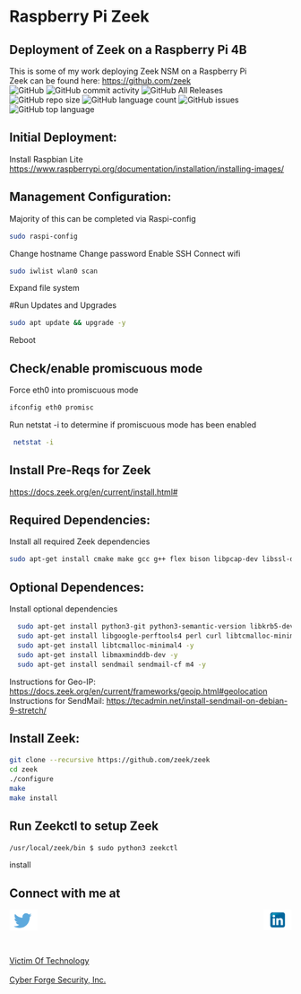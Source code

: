 # Raspberry Pi Zeek
## Deployment of Zeek on a Raspberry Pi 4B<BR />
This is some of my work deploying Zeek NSM on a Raspberry Pi<BR />
Zeek can be found here: https://github.com/zeek<BR />
<img alt="GitHub" src="https://img.shields.io/github/license/bvoris/RaspberryPiZeek">
<img alt="GitHub commit activity" src="https://img.shields.io/github/commit-activity/m/bvoris/RaspberryPiZeek">
<img alt="GitHub All Releases" src="https://img.shields.io/github/downloads/bvoris/RaspberryPiZeek/total">
<img alt="GitHub repo size" src="https://img.shields.io/github/repo-size/bvoris/RaspberryPiZeek">
<img alt="GitHub language count" src="https://img.shields.io/github/languages/count/bvoris/RaspberryPiZeek">
<img alt="GitHub issues" src="https://img.shields.io/github/issues/bvoris/RaspberryPiZeek">
<img alt="GitHub top language" src="https://img.shields.io/github/languages/top/bvoris/RaspberryPiZeek">

## Initial Deployment:
Install Raspbian Lite
https://www.raspberrypi.org/documentation/installation/installing-images/

## Management Configuration:
Majority of this can be completed via Raspi-config
  ```Bash
  sudo raspi-config
  ```
Change hostname
Change password
Enable SSH
Connect wifi 
  ```Bash
  sudo iwlist wlan0 scan
   ```
Expand file system

#Run Updates and Upgrades
  ```Bash
  sudo apt update && upgrade -y
   ```
  
Reboot


## Check/enable promiscuous mode
Force eth0 into promiscuous mode 
  ```Bash
  ifconfig eth0 promisc
  ```
Run netstat -i to determine if promiscuous mode has been enabled
 ```Bash
  netstat -i
  ```


## Install Pre-Reqs for Zeek
https://docs.zeek.org/en/current/install.html#

## Required Dependencies:
Install all required Zeek dependencies
  ```Bash
  sudo apt-get install cmake make gcc g++ flex bison libpcap-dev libssl-dev python3 python3-dev swig zlib1g-dev -y
  ```
## Optional Dependences:
Install optional dependencies
  ```Bash
	sudo apt-get install python3-git python3-semantic-version libkrb5-dev libjemalloc-dev google-perftools -y
	sudo apt-get install libgoogle-perftools4 perl curl libtcmalloc-minimal4 libgoogle-perftools-dev -y
	sudo apt-get install libtcmalloc-minimal4 -y
	sudo apt-get install libmaxminddb-dev -y 
	sudo apt-get install sendmail sendmail-cf m4 -y
  ```
  Instructions for Geo-IP: https://docs.zeek.org/en/current/frameworks/geoip.html#geolocation<BR />
  Instructions for SendMail: https://tecadmin.net/install-sendmail-on-debian-9-stretch/ 
  
## Install Zeek:
```Bash
git clone --recursive https://github.com/zeek/zeek
cd zeek
./configure
make
make install
```
  
## Run Zeekctl to setup Zeek
```Bash
/usr/local/zeek/bin $ sudo python3 zeekctl
```
install

## Connect with me at

<a href="https://twitter.com/HMInfoSecViking?ref_src=twsrc%5Etfw"><IMG SRC="https://github.com/bvoris/bvoris/blob/master/twitter.jpg" WIDTH=10% HEIGHT=10% ALIGN=LEFT></a>

<a href="https://www.linkedin.com/in/brad-voris" target="_blank"><IMG SRC="https://github.com/bvoris/bvoris/blob/master/linkedin.png" WIDTH=10% HEIGHT=4% ALIGN=RIGHT></a>

<BR /><BR />
<BR /><BR />

<A HREF="https://www.victimoftechnology.com">Victim Of Technology<A />
<BR /><BR />
<A HREF="https://www.cyberforgesecurity.com">Cyber Forge Security, Inc.<A />
<BR /><BR />
